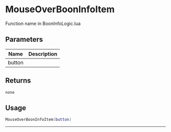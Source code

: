 # MouseOverBoonInfoItem

Function name in BoonInfoLogic.lua

## Parameters

| Name   | Description |
| ------ | ----------- |
| button |             |

## Returns

`none`

## Usage

```lua
MouseOverBoonInfoItem(button)
```

---
